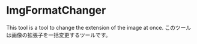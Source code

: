 # ImgFormatChanger
 This tool is a tool to change the extension of the image at once.
 このツールは画像の拡張子を一括変更するツールです。
